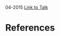 

04-2015
[Link to Talk](https://www.churchofjesuschrist.org/study/general-conference/2015/04/sunday-afternoon-session?lang=eng)



# References
